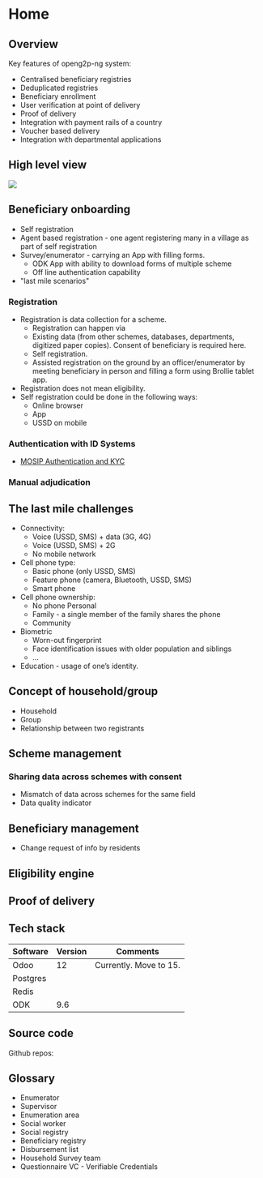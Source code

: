 # Home

## Overview

Key features of openg2p-ng system:

* Centralised beneficiary registries
* Deduplicated registries
* Beneficiary enrollment
* User verification at point of delivery
* Proof of delivery
* Integration with payment rails of a country
* Voucher based delivery
* Integration with departmental applications

## High level view

![](\_images/high-level-view.png)

## Beneficiary onboarding



* Self registration
* Agent based registration - one agent registering many in a village as part of self registration
* Survey/enumerator - carrying an App with filling forms.
  * ODK App with ability to download forms of multiple scheme
  * Off line authentication capability
* "last mile scenarios"

### Registration
* Registration is data collection for a scheme.
  * Registration can happen via
  * Existing data (from other schemes, databases, departments, digitized paper copies).  Consent of beneficiary is required here.
  * Self registration.
  * Assisted registration on the ground by an officer/enumerator by meeting beneficiary in person and filling a form using Brollie tablet app.
* Registration does not mean eligibility.
* Self registration could be done in the following ways:
  * Online browser
  * App
  * USSD on mobile

### Authentication with ID Systems

* [MOSIP Authentication and KYC](mosip-authentication.md)

### Manual adjudication

## The last mile challenges

* Connectivity:&#x20;
  * Voice (USSD, SMS) + data (3G, 4G)&#x20;
  * Voice (USSD, SMS) + 2G&#x20;
  * No mobile network&#x20;
* Cell phone type:&#x20;
  * Basic phone (only USSD, SMS)&#x20;
  * Feature phone (camera, Bluetooth, USSD, SMS)&#x20;
  * Smart phone&#x20;
* Cell phone ownership:&#x20;
  * No phone Personal&#x20;
  * Family - a single member of the family shares the phone&#x20;
  * Community&#x20;
* Biometric&#x20;
  * Worn-out fingerprint&#x20;
  * Face identification issues with older population and siblings&#x20;
  * …&#x20;
* Education - usage of one’s identity.

## Concept of household/group

* Household
* Group
* Relationship between two registrants

## Scheme management

### Sharing data across schemes with consent

* Mismatch of data across schemes for the same field
* Data quality indicator

## Beneficiary management

* Change request of info by residents

## Eligibility engine

## Proof of delivery

## Tech stack

| Software | Version | Comments               |
| -------- | ------- | ---------------------- |
| Odoo     | 12      | Currently. Move to 15. |
| Postgres |         |                        |
| Redis    |         |                        |
| ODK      | 9.6     |                        |

## Source code

Github repos:



## Glossary

* Enumerator&#x20;
* Supervisor&#x20;
* Enumeration area&#x20;
* Social worker&#x20;
* Social registry&#x20;
* Beneficiary registry&#x20;
* Disbursement list&#x20;
* Household Survey team&#x20;
* Questionnaire VC - Verifiable Credentials

